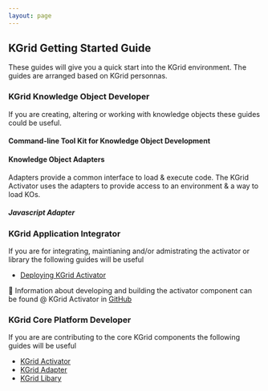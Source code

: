 ```yaml
---
layout: page
---
```

## KGrid Getting Started Guide

These guides will give you a quick start into the KGrid environment.  The guides are arranged based on KGrid personnas.

### KGrid Knowledge Object Developer

If you are creating, altering or working with knowledge objects these guides could be useful.

#### Command-line Tool Kit for Knowledge Object Development

#### Knowledge Object Adapters
Adapters provide a common interface to load & execute code. The KGrid Activator uses the adapters to provide access to an environment & a way to load KOs.

##### Javascript Adapter


### KGrid Application Integrator
If you are for integrating, maintianing and/or admistrating the activator or library the following guides will be useful
*  [Deploying KGrid Activator](http://kgrid.org/kgrid-activator)

:pencil: Information about developing and building the activator component can be found @ KGrid Activator in [GitHub](https://github.com/kgrid/kgrid-activator)


### KGrid Core Platform Developer
If you are are contributing to the core KGrid components the following guides will be useful
* [KGrid Activator](http://kgrid.org/kgrid-activator/)
* [KGrid Adapter](http://kgrid.org/kgrid-adapter/)
* [KGrid Libary](http://kgrid.org/kgrid-library/)
